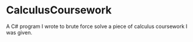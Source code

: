 # CalculusCoursework
A C# program I wrote to brute force solve a piece of calculus coursework I was given.
